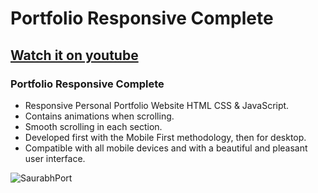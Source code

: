 # Portfolio Responsive Complete
## [Watch it on youtube](https://youtu.be/AKNvTxWOdKw)
### Portfolio Responsive Complete

- Responsive Personal Portfolio Website HTML CSS & JavaScript.
- Contains animations when scrolling.
- Smooth scrolling in each section.
- Developed first with the Mobile First methodology, then for desktop.
- Compatible with all mobile devices and with a beautiful and pleasant user interface.



![SaurabhPort](https://github.com/SaurabhKP28/Portfolio/assets/104314402/f52b163b-e2a6-4768-b735-e2e23d6a3c00)
